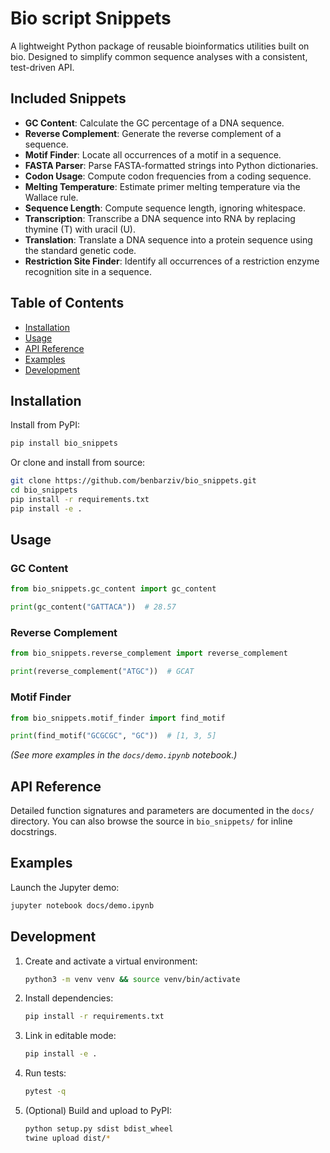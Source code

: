 # Bio script Snippets





A lightweight Python package of reusable bioinformatics utilities built on bio. Designed to simplify common sequence analyses with a consistent, test-driven API.

## Included Snippets

* **GC Content**: Calculate the GC percentage of a DNA sequence.
* **Reverse Complement**: Generate the reverse complement of a sequence.
* **Motif Finder**: Locate all occurrences of a motif in a sequence.
* **FASTA Parser**: Parse FASTA-formatted strings into Python dictionaries.
* **Codon Usage**: Compute codon frequencies from a coding sequence.
* **Melting Temperature**: Estimate primer melting temperature via the Wallace rule.
* **Sequence Length**: Compute sequence length, ignoring whitespace.
* **Transcription**: Transcribe a DNA sequence into RNA by replacing thymine (T) with uracil (U).
* **Translation**: Translate a DNA sequence into a protein sequence using the standard genetic code.
* **Restriction Site Finder**: Identify all occurrences of a restriction enzyme recognition site in a sequence.


## Table of Contents

* [Installation](#installation)
* [Usage](#usage)
* [API Reference](#api-reference)
* [Examples](#examples)
* [Development](#development)


## Installation

Install from PyPI:

```bash
pip install bio_snippets
```

Or clone and install from source:

```bash
git clone https://github.com/benbarziv/bio_snippets.git
cd bio_snippets
pip install -r requirements.txt
pip install -e .
```

## Usage

### GC Content

```python
from bio_snippets.gc_content import gc_content

print(gc_content("GATTACA"))  # 28.57
```

### Reverse Complement

```python
from bio_snippets.reverse_complement import reverse_complement

print(reverse_complement("ATGC"))  # GCAT
```

### Motif Finder

```python
from bio_snippets.motif_finder import find_motif

print(find_motif("GCGCGC", "GC"))  # [1, 3, 5]
```

*(See more examples in the `docs/demo.ipynb` notebook.)*

## API Reference

Detailed function signatures and parameters are documented in the `docs/` directory. You can also browse the source in `bio_snippets/` for inline docstrings.

## Examples

Launch the Jupyter demo:

```bash
jupyter notebook docs/demo.ipynb
```

## Development

1. Create and activate a virtual environment:

   ```bash
   python3 -m venv venv && source venv/bin/activate
   ```
2. Install dependencies:

   ```bash
   pip install -r requirements.txt
   ```
3. Link in editable mode:

   ```bash
   pip install -e .
   ```
4. Run tests:

   ```bash
   pytest -q
   ```
5. (Optional) Build and upload to PyPI:

   ```bash
   python setup.py sdist bdist_wheel
   twine upload dist/*
   ```

